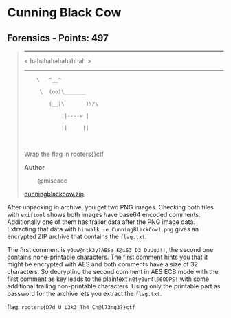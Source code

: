# Cunning Black Cow

## Forensics - Points: 497

>  _______
>
> < hahahahahahahhah >
>
>  -------
>
>         \   ^__^
>
>          \  (oo)\_______
>
>             (__)\       )\/\
>
>                 ||----w |
>
>                 ||     ||
>
> 
>
> <br/><p>Wrap the flag in rooters{}ctf</p>
>
> **Author**
>
> 
>
> &nbsp;&nbsp;&nbsp;&nbsp;&nbsp;&nbsp;&nbsp;&nbsp;@miscacc
>
> [cunningblackcow.zip](cunningblackcow.zip)
>

After unpacking in archive, you get two PNG images. Checking both files with `exiftool` shows both images have base64 encoded comments. Additionally one of them has trailer data after the PNG image data. Extracting that data with `binwalk -e CunningBlackCow1.png` gives an encrypted ZIP archive that contains the `flag.txt`.

The first comment is `y0uw@ntk3y?AESe_K@iS3_D3_DuUuU!!`, the second one contains none-printable characters. The first comment hints you that it might be encrypted with AES and both comments have a size of 32 characters. So decrypting the second comment in AES ECB mode with the first comment as key leads to the plaintext `n0ty0ur4l@6OOPS!` with some additional trailing non-printable characters. Using only the printable part as password for the archive lets you extract the `flag.txt`.

flag: `rooters{D7d_U_L3k3_Th4_Ch@l73ng3?}ctf`